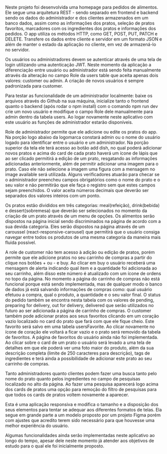 Neste projeto foi desenvolvida uma homepage para pedidos de alimentos.
Ele segue uma arquitetura REST - sendo separado em frontend e backend sendo os dados do administrador e dos clientes armazenados em um banco dados, assim como as informações dos pratos, seleção de pratos favoritos, marcadores com os ingredientes dos pratos e informações dos pedidos. O app utiliza os métodos HTTP, como GET, POST, PUT, PATCH e DELETE. Transfere os dados entre cliente e servidor em um formato JSON e além de
manter o estado da aplicação no cliente, em vez de armazená-lo no servidor.

Os usuários ou administradores devem se autenticar através de uma tela de login utilizando uma autenticação JWT. Neste momento da aplicação a diferenciação entre usuário ou administrador está sendo feita manualmente através da alteração no campo Role da users table que aceita apenas dois valores: customer ou admin. A criação de novos usuários é sempre padronizada para customer.

Para testar as funcionalidade de um administrador localmente: baixe os arquivos através do Github na sua máquina, inicialize tanto o frontend quanto o backend (após rodar o npm install) com o comando npm run dev crie um novo usuário e modifique o campo Role dele manualmente para admin dentro da tabela users.
Ao logar novamente neste aplicativo com este usuário as funções de administrador estarão disponíveis.

Role de administrador permite que ele adicione ou edite os pratos do app. Na porção logo abaixo da logomarca constará admin ou o nome do usuário logado para identificar entre o usuário e um administrador. Na porção superior da tela ele terá acesso ao botão add dish, no qual poderá adicionar novos pratos e acima do card de cada prato haverá um ícone de lápis que ao ser clicado permitirá a edição de um prato, resgatando as informações adicionadas anteriormente, além de permitir adicionar uma imagem para o prato. Caso ele não selecione a imagem uma figura com a mensagem no image available será utilizada.
Alguns verificadores atuarão para checar se o administrador preencheu campos obrigatórios como o nome do prato e o seu valor e não permitirão que ele faça o registro sem que estes campos sejam preenchidos. O valor aceita números decimais que deverão ser separados dos valores inteiros com um ponto.

Os pratos estão divididos em três categorias: meal(refeição), drink(bebida) e dessert(sobremesa) que deverão ser selecionados no momento da criação de um prato através de um menu de opções. Os alimentos serão dispostos na página inicial sendo discriminados na página de acordo com a sua devida categoria. Eles serão dispostos na página através de um caroussel (react-responsive-carousel) que permitirá que o usuário consiga navegar entre todos os produtos de uma mesma categoria da maneira mais fluida possível.

A role de customer não tem acesso à adição ou edição de pratos, porém permite que ele adicione pratos no seu carrinho de compras a partir do clique nos botões + ou - e buy. Ao clicar em buy o usuário receberá uma mensagem de alerta indicando qual item e a quantidade foi adicionada ao seu carrinho, além disso este número é atualizado com um ícone de ordens no topo da página. No momento a página do carrinho de compras não está funcional porque está sendo implementada, mas de qualquer modo o banco de dados já está salvando informações de compras como: qual usuário efetuou a compra, qual o produto, a quantidade e o seu valor final. O status do pedido também se encontra nesta tabela com os valores de pending, preparing for delivery, out for delivery, delivered que serão utilizados no futuro ao ser adicionada a página de carrinho de compras. O customer também pode adicionar pratos aos seus favoritos clicando em um coração vazio localizado no card do prato que fará com que ele fique cheio. Este favorito será salvo em uma tabela usersFavorite. Ao clicar novamente no ícone de coração ele voltará a ficar vazio e o prato será removido da tabela de favoritos. A página de favoritos do usuário ainda não foi implementada. Ao clicar sobre o card de um prato o usuário será levado a uma tela de detalhes em que ele poderá ver uma foto maior do produto, além da sua descrição completa (limite de 250 caracteres para descrição), tags de ingredientes e terá ainda a possibilidade de adicionar este prato ao seu carrinho de compras.

Tanto administradores quanto clientes podem fazer uma busca tanto pelo nome do prato quanto pelos ingredientes no campo de pesquisas localizado no alto da página. Ao fazer uma pesquisa aparecerá logo acima dos cards de pratos uma opção para remoção do filtro de pesquisas para que todos os cards de pratos voltem novamente a aparecer.

Esta é uma aplicação responsiva e modifica o tamanho e a disposição dos seus elementos para tentar se adequar aos diferentes formatos de telas. Ela segue em grande parte a um modelo proposto por um projeto Figma porém com ajustes que acredito terem sido necessário para que houvesse uma melhor experiência do usuário.

Algumas funcionalidades ainda serão implementadas neste aplicativo ao longo do tempo, apesar dele neste momento já atender aos objetivos de estudo para o qual ele foi inicialmente proposto.
